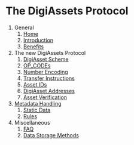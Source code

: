 # The DigiAssets Protocol 

1. General
    1. [Home](Home)
    1. [Introduction](Introduction)
    1. [Benefits](Benefits)
1. The new DigiAssets Protocol
    1. [DigiAsset Scheme](DigiAsset%20Scheme)
    1. [OP_CODEs](OP_CODEs)
    1. [Number Encoding](Number%20Encoding)
    1. [Transfer Instructions](Transfer%20Instructions)
    1. [Asset IDs](Asset%20ID)
    1. [DigiAsset Addresses](DigiAsset%20Addresses)
    1. [Asset Verification](Asset%20Verification)
1. [Metadata Handling](Metadata)
    1. [Static Data](Static%20Data)
    1. [Rules](Rules)
1. Miscellaneous
    1. [FAQ](FAQ)
    1. [Data Storage Methods](Data%20Storage%20Methods)

